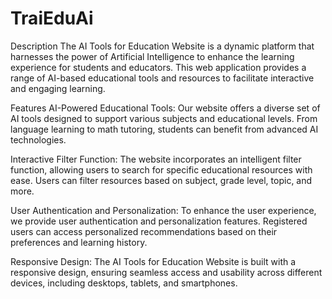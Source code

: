 # TraiEduAi
Description
The AI Tools for Education Website is a dynamic platform that harnesses the power of Artificial Intelligence to enhance the learning experience for students and educators. This web application provides a range of AI-based educational tools and resources to facilitate interactive and engaging learning.

Features
AI-Powered Educational Tools: Our website offers a diverse set of AI tools designed to support various subjects and educational levels. From language learning to math tutoring, students can benefit from advanced AI technologies.

Interactive Filter Function: The website incorporates an intelligent filter function, allowing users to search for specific educational resources with ease. Users can filter resources based on subject, grade level, topic, and more.

User Authentication and Personalization: To enhance the user experience, we provide user authentication and personalization features. Registered users can access personalized recommendations based on their preferences and learning history.

Responsive Design: The AI Tools for Education Website is built with a responsive design, ensuring seamless access and usability across different devices, including desktops, tablets, and smartphones.

